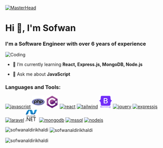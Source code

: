[![MasterHead](https://github-production-user-asset-6210df.s3.amazonaws.com/74038190/240304586-d48893bd-0757-481c-8d7e-ba3e163feae7.png?X-Amz-Algorithm=AWS4-HMAC-SHA256&X-Amz-Credential=AKIAVCODYLSA53PQK4ZA%2F20240624%2Fus-east-1%2Fs3%2Faws4_request&X-Amz-Date=20240624T075331Z&X-Amz-Expires=300&X-Amz-Signature=b45620d153ab383657ab0efefc091af408ef3dbbfa0fe25b0619eb47c184e092&X-Amz-SignedHeaders=host&actor_id=156644449&key_id=0&repo_id=588181932)](https://github.com/sofwanaldirikhaldi)
<h1>Hi 👋, I'm Sofwan</h1>
<h3>I'm a Software Engineer with over 6 years of experience</h3>
<img src="https://user-images.githubusercontent.com/74038190/212749447-bfb7e725-6987-49d9-ae85-2015e3e7cc41.gif" alt="Coding" width="400">

- 🌱 I’m currently learning **React, Express.js, MongoDB, Node.js**

- 💬 Ask me about **JavaScript**

<h3 align="left">Languages and Tools:</h3>
<p align="left">
  <a href="https://developer.mozilla.org/en-US/docs/Web/JavaScript" target="_blank" rel="noreferrer"><img src="https://user-images.githubusercontent.com/74038190/212257454-16e3712e-945a-4ca2-b238-408ad0bf87e6.gif" alt="javascript" width="40" height="40"/></a>
  <a href="https://www.php.net" target="_blank" rel="noreferrer"><img src="https://raw.githubusercontent.com/devicons/devicon/master/icons/php/php-original.svg" alt="php" width="40" height="40"/></a>
  <a href="https://www.w3schools.com/cs/" target="_blank" rel="noreferrer"><img src="https://raw.githubusercontent.com/devicons/devicon/master/icons/csharp/csharp-original.svg" alt="csharp" width="40" height="40"/></a>
  <a href="https://react.dev/" target="_blank" rel="noreferrer"><img src="https://user-images.githubusercontent.com/74038190/212257467-871d32b7-e401-42e8-a166-fcfd7baa4c6b.gif" alt="react" width="40" height="40"/></a>
  <a href="https://tailwindcss.com/" target="_blank" rel="noreferrer"><img src="https://www.vectorlogo.zone/logos/tailwindcss/tailwindcss-icon.svg" alt="tailwind" width="40" height="40"/></a>
  <a href="https://getbootstrap.com" target="_blank" rel="noreferrer"><img src="https://raw.githubusercontent.com/devicons/devicon/master/icons/bootstrap/bootstrap-plain-wordmark.svg" alt="bootstrap" width="40" height="40"/></a>
  <a href="https://jquery.com/" target="_blank" rel="noreferrer"><img src="https://www.svgrepo.com/show/452242/jquery.svg" alt="jquery" width="40" height="40"/></a>
  <a href="https://expressjs.com/" target="_blank" rel="noreferrer"><img src="https://github-production-user-asset-6210df.s3.amazonaws.com/74038190/238200441-1a797f46-efe4-41e6-9e75-5303e1bbcbfa.gif?X-Amz-Algorithm=AWS4-HMAC-SHA256&X-Amz-Credential=AKIAVCODYLSA53PQK4ZA%2F20240623%2Fus-east-1%2Fs3%2Faws4_request&X-Amz-Date=20240623T093716Z&X-Amz-Expires=300&X-Amz-Signature=b68422a6916d58c10418041fcde06947270c22a7f0fcdfea013852b5ccddb466&X-Amz-SignedHeaders=host&actor_id=156644449&key_id=0&repo_id=588181932" alt="expressjs" width="40" height="40"/></a>
  <a href="https://laravel.com/" target="_blank" rel="noreferrer"><img src="https://www.svgrepo.com/show/376332/laravel.svg" alt="laravel" width="40" height="40"/></a>
  <a href="https://dotnet.microsoft.com/" target="_blank" rel="noreferrer"><img src="https://raw.githubusercontent.com/devicons/devicon/master/icons/dot-net/dot-net-original-wordmark.svg" alt="dotnet" width="40" height="40"/></a>
  <a href="https://www.mongodb.com/" target="_blank" rel="noreferrer"><img src="https://github-production-user-asset-6210df.s3.amazonaws.com/74038190/238200620-398b19b1-9aae-4c1f-8bc0-d172a2c08d68.gif?X-Amz-Algorithm=AWS4-HMAC-SHA256&X-Amz-Credential=AKIAVCODYLSA53PQK4ZA%2F20240623%2Fus-east-1%2Fs3%2Faws4_request&X-Amz-Date=20240623T093850Z&X-Amz-Expires=300&X-Amz-Signature=043253bd771d0ec9748568db6f86afd2820cf5920e32a11a93418e83030b5527&X-Amz-SignedHeaders=host&actor_id=156644449&key_id=0&repo_id=588181932" alt="mongodb" width="40" height="40"/></a>
  <a href="https://www.microsoft.com/en-us/sql-server" target="_blank" rel="noreferrer"><img src="https://www.svgrepo.com/show/303229/microsoft-sql-server-logo.svg" alt="mssql" width="40" height="40"/></a>
  <a href="https://nodejs.org" target="_blank" rel="noreferrer"><img src="https://user-images.githubusercontent.com/74038190/212257460-738ff738-247f-4445-a718-cdd0ca76e2db.gif" alt="nodejs" width="40" height="40"/></a>
</p>

<p><img align="left" src="https://github-readme-stats.vercel.app/api/top-langs?username=sofwanaldirikhaldi&show_icons=true&locale=en&layout=compact" alt="sofwanaldirikhaldi" /></p>

<p>&nbsp;<img align="center" src="https://github-readme-stats.vercel.app/api?username=sofwanaldirikhaldi&show_icons=true&locale=en" alt="sofwanaldirikhaldi" /></p>

<p><img align="center" src="https://github-readme-streak-stats.herokuapp.com/?user=sofwanaldirikhaldi&" alt="sofwanaldirikhaldi" /></p>
